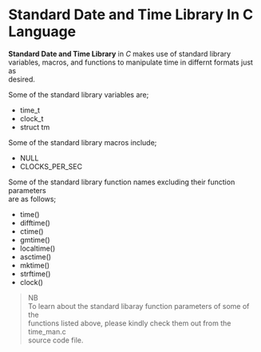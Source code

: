 # Standard Date and Time Library In C Language

**Standard Date and Time Library** in _C_ makes use of standard library  
variables, macros, and functions to manipulate time in differnt formats just as  
desired.

Some of the standard library variables are;

* time_t
* clock_t
* struct tm

Some of the standard library macros include;

* NULL
* CLOCKS_PER_SEC

Some of the standard library function names excluding their function parameters  
are as follows;

* time()
* difftime()
* ctime()
* gmtime()
* localtime()
* asctime()
* mktime()
* strftime()
* clock()

>NB  
>To learn about the standard libaray function parameters of some of the  
>functions listed above, please  kindly check them out from the time_man.c  
>source code file.
